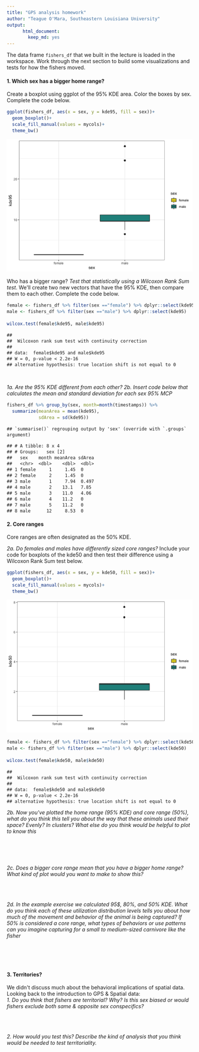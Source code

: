 ```yaml
---
title: "GPS analysis homework"
author: "Teague O'Mara, Southeastern Louisiana University"
output:
      html_document: 
        keep_md: yes
---
```





The data frame `fishers_df` that we built in the lecture is loaded in the workspace. Work through the next section to build some visualizations and tests for how the fishers moved.



#### 1. Which sex has a bigger home range?
Create a boxplot using ggplot of the 95% KDE area. Color the boxes by sex. Complete the code below.


```r
ggplot(fishers_df, aes(x = sex, y = kde95, fill = sex))+
  geom_boxplot()+
  scale_fill_manual(values = mycols)+
  theme_bw()
```

![](GPSMovement_fishers_HW_files/figure-html/unnamed-chunk-1-1.png)<!-- -->
  
Who has a bigger range? *Test that statistically using a Wilcoxon Rank Sum test*. We'll create two new vectors that have the 95% KDE, then compare them to each other. Complete the code below. 


```r
female <- fishers_df %>% filter(sex =="female") %>% dplyr::select(kde95)
male <- fishers_df %>% filter(sex =="male") %>% dplyr::select(kde95)

wilcox.test(female$kde95, male$kde95)
```

```
## 
## 	Wilcoxon rank sum test with continuity correction
## 
## data:  female$kde95 and male$kde95
## W = 0, p-value < 2.2e-16
## alternative hypothesis: true location shift is not equal to 0
```
</br>

*1a. Are the 95% KDE different from each other?*
*2b. Insert code below that calculates the mean and standard deviation for each sex 95% MCP*


```r
fishers_df %>% group_by(sex, month=month(timestamps)) %>% 
  summarize(meanArea = mean(kde95),
            sdArea = sd(kde95))
```

```
## `summarise()` regrouping output by 'sex' (override with `.groups` argument)
```

```
## # A tibble: 8 x 4
## # Groups:   sex [2]
##   sex    month meanArea sdArea
##   <chr>  <dbl>    <dbl>  <dbl>
## 1 female     1     1.45  0    
## 2 female     2     1.45  0    
## 3 male       1     7.94  0.497
## 4 male       2    13.1   7.85 
## 5 male       3    11.0   4.06 
## 6 male       4    11.2   0    
## 7 male       5    11.2   0    
## 8 male      12     8.53  0
```

#### 2. Core ranges  
Core ranges are often designated as the 50% KDE. 

*2a. Do females and males have differently sized core ranges?* Include your code for boxplots of the kde50 and then test their difference using a Wilcoxon Rank Sum test below.


```r
ggplot(fishers_df, aes(x = sex, y = kde50, fill = sex))+
  geom_boxplot()+
  scale_fill_manual(values = mycols)+
  theme_bw()
```

![](GPSMovement_fishers_HW_files/figure-html/unnamed-chunk-4-1.png)<!-- -->

```r
female <- fishers_df %>% filter(sex =="female") %>% dplyr::select(kde50)
male <- fishers_df %>% filter(sex =="male") %>% dplyr::select(kde50)

wilcox.test(female$kde50, male$kde50)
```

```
## 
## 	Wilcoxon rank sum test with continuity correction
## 
## data:  female$kde50 and male$kde50
## W = 0, p-value < 2.2e-16
## alternative hypothesis: true location shift is not equal to 0
```

*2b. Now you've plotted the home range (95% KDE) and core range (50%), what do you think this tell you about the way that these animals used their space? Evenly? In clusters? What else do you think would be helpful to plot to know this*  
</br>  
</br>
</br>
  
*2c. Does a bigger core range mean that you have a bigger home range? What kind of plot would you want to make to show this?*
</br>  
</br>
</br>

*2d. In the example exercise we calculated 95$, 80%, and 50% KDE. What do you think each of these utilization distribution levels tells you about how much of the movement and behavior of the animal is being captured? If 50% is considered a core range, what types of behaviors or use patterns can you imagine capturing for a small to medium-sized carnivore like the fisher*  
</br>  
</br>
</br>
  
  
#### 3. Territories?  
We didn't discuss much about the behavioral implications of spatial data. Looking back to the introduction to GPS & Spatial data:  
*1. Do you think that fishers are territorial? Why? Is this sex biased or would fishers exclude both same & opposite sex conspecifics?* 
</br>  
</br>
</br>  
  
  
*2. How would you test this? Describe the kind of analysis that you think would be needed to test territoriality.*
</br>  
</br>
</br>


